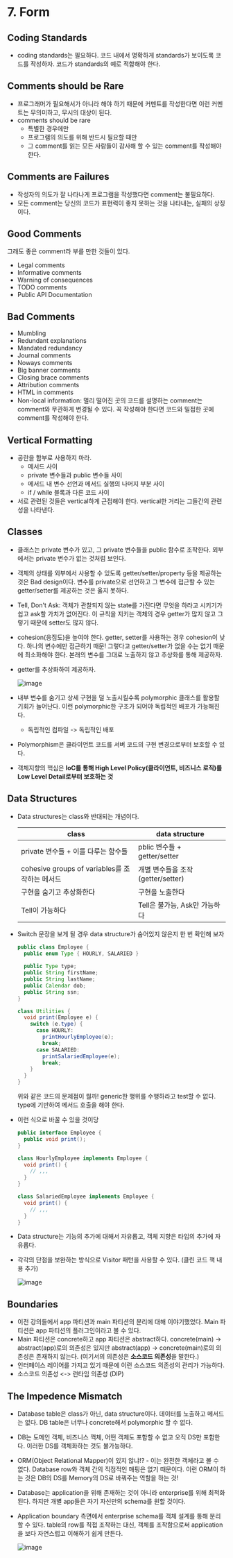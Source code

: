 # 7. Form

## Coding Standards

* coding standards는 필요하다. 코드 내에서 명확하게 standards가 보이도록 코드를 작성하자. 코드가 standards의 예로 적합해야 한다.



## Comments should be Rare

* 프로그래머가 필요해서가 아니라 해야 하기 때문에 커멘트를 작성한다면 이런 커멘트는 무의미하고, 무시의 대상이 된다.
* comments should be rare
  * 특별한 경우에만
  * 프로그램의 의도를 위해 반드시 필요할 때만
  * 그 comment를 읽는 모든 사람들이 감사해 할 수 있는 comment를 작성해야 한다.



## Comments are Failures

* 작성자의 의도가 잘 나타나게 프로그램을 작성했다면 comment는 불필요하다.
* 모든 comment는 당신의 코드가 표현력이 좋지 못하는 것을 나타내는, 실패의 상징이다.



## Good Comments

그래도 좋은 comment라 부를 만한 것들이 있다.

* Legal comments
* Informative comments
* Warning of consequences
* TODO comments
* Public API Documentation



## Bad Comments

* Mumbling
* Redundant explanations
* Mandated redundancy
* Journal comments
* Noways comments
* Big banner comments
* Closing brace comments
* Attribution comments
* HTML in comments
* Non-local information: 멀리 떨어진 곳의 코드를 설명하는 comment는 comment와 무관하게 변경될 수 있다. 꼭 작성해야 한다면 코드와 밀접한 곳에 comment를 작성해야 한다.



## Vertical Formatting

* 공란을 함부로 사용하지 마라.
  * 메서드 사이
  * private 변수들과 public 변수들 사이
  * 메서드 내 변수 선언과 메서드 실행의 나머지 부분 사이
  * if / while 블록과 다른 코드 사이
* 서로 관련된 것들은 vertical하게 근접해야 한다. vertical한 거리는 그들간의 관련성을 나타낸다.



## Classes

* 클래스는 private 변수가 있고, 그 private 변수들을 public 함수로 조작한다. 외부에서는 private 변수가 없는 것처럼 보인다.

* 객체의 상태를 외부에서 사용할 수 있도록 getter/setter/property 등을 제공하는 것은 Bad design이다. 변수를 private으로 선언하고 그 변수에 접근할 수 있는 getter/setter를 제공하는 것은 옳지 못하다.

* Tell, Don't Ask: 객체가 관찰되지 않는 state를 가진다면 무엇을 하라고 시키기가 쉽고 ask할 가치가 없어진다. 이 규칙을 지키는 객체의 경우 getter가 많지 않고 그렇기 때문에 setter도 많지 않다.

* cohesion(응집도)을 높여야 한다. getter, setter를 사용하는 경우 cohesion이 낮다. 하나의 변수에만 접근하기 때문! 그렇다고 getter/setter가 없을 수는 없기 때문에 최소화해야 한다. 본래의 변수를 그대로 노출하지 않고 추상화를 통해 제공하자.

* getter를 추상화하여 제공하자.

  ![image](image1.png)

* 내부 변수를 숨기고 상세 구현을 덜 노출시킬수록 polymorphic 클래스를 활용할 기회가 늘어난다. 이런 polymorphic한 구조가 되어야 독립적인 배포가 가능해진다. 

  * 독립적인 컴파일 -> 독립적인 배포

* Polymorphism은 클라이언트 코드를 서버 코드의 구현 변경으로부터 보호할 수 있다.

* 객체지향의 핵심은 **IoC를 통해 High Level Policy(클라이언트, 비즈니스 로직)를 Low Level Detail로부터 보호하는 것**



## Data Structures

* Data structures는 class와 반대되는 개념이다. 

  | class                                          | data structure                     |
  | ---------------------------------------------- | ---------------------------------- |
  | private 변수들 + 이를 다루는 함수들            | pblic 변수들 + getter/setter       |
  | cohesive groups of variables를 조작하는 메서드 | 개별 변수들을 조작 (getter/setter) |
  | 구현을 숨기고 추상화한다                       | 구현을 노출한다                    |
  | Tell이 가능하다                                | Tell은 불가능, Ask만 가능하다      |

* Switch 문장을 보게 될 경우 data structure가 숨어있지 않은지 한 번 확인해 보자

  ```java
  public class Employee {
    public enum Type { HOURLY, SALARIED }
    
    public Type type;
    public String firstName;
    public String lastName;
    public Calendar dob;
    public String ssn;
  }
  
  class Utilities {
    void print(Employee e) {
      switch (e.type) {
        case HOURLY:
          printHourlyEmployee(e);
          break;
        case SALARIED:
          printSalariedEmployee(e);
          break;
      }
    }
  }
  ```

  위와 같은 코드의 문제점이 뭘까! generic한 행위를 수행하라고 test할 수 없다. type에 기반하여 메서드 호출을 해야 한다.

* 이런 식으로 바꿀 수 있을 것이당

  ```java
  public interface Employee {
    public void print();
  }
  
  class HourlyEmployee implements Employee {
    void print() {
      // ,,,
    }
  }
  
  class SalariedEmployee implements Employee {
    void print() {
      // ,,,
    }
  }
  ```

* Data structure는 기능의 추가에 대해서 자유롭고, 객체 지향은 타입의 추가에 자유롭다.

* 각각의 단점을 보완하는 방식으로 Visitor 패턴을 사용할 수 있다. (클린 코드 책 내용 추가)

  ![image](image2.png)



## Boundaries

* 이전 강의들에서 app 파티션과 main 파티션의 분리에 대해 이야기했었다. Main 파티션은 app 파티션의 플러그인이라고 볼 수 있다. 
* Main 파티션은 concrete하고 app 파티션은 abstract하다. concrete(main) -> abstract(app)로의 의존성은 있지만 abstract(app) -> concrete(main)로의 의존성은 존재하지 않는다. (여기서의 의존성은 **소스코드 의존성**을 말한다.)
* 인터페이스 레이어를 가지고 있기 때문에 이런 소스코드 의존성의 관리가 가능하다.
* 소스코드 의존성 <-> 런타임 의존성 (DIP)



## The Impedence Mismatch

* Database table은 class가 아닌, data structure이다. 데이터를 노출하고 메서드는 없다. DB table은 너무나 concrete해서 polymorphic 할 수 없다.

* DB는 도메인 객체, 비즈니스 깩체, 어떤 객체도 포함할 수 없고 오직 DS만 포함한다. 이러한 DS를 객체화하는 것도 불가능하다.

* ORM(Object Relational Mapper)이 있지 않냐!? - 이는 완전한 객체라고 볼 수 없다. Database row와 객체 간의 직접적인 매핑은 없기 때문이다. 이런 ORM이 하는 것은 DB의 DS를 Memory의 DS로 바꿔주는 역할을 하는 것!

* Database는 application을 위해 존재하는 것이 아니라 enterprise를 위해 최적화된다. 하지만 개별 app들은 자기 자신만의 schema를 원할 것이다.

* Application boundary 측면에서 enterprise schema를 객체 설계를 통해 분리할 수 있다. table의 row를 직접 조작하는 대신, 객체를 조작함으로써 application을 보다 자연스럽고 이해하기 쉽게 만든다.

  ![image](image3.png)